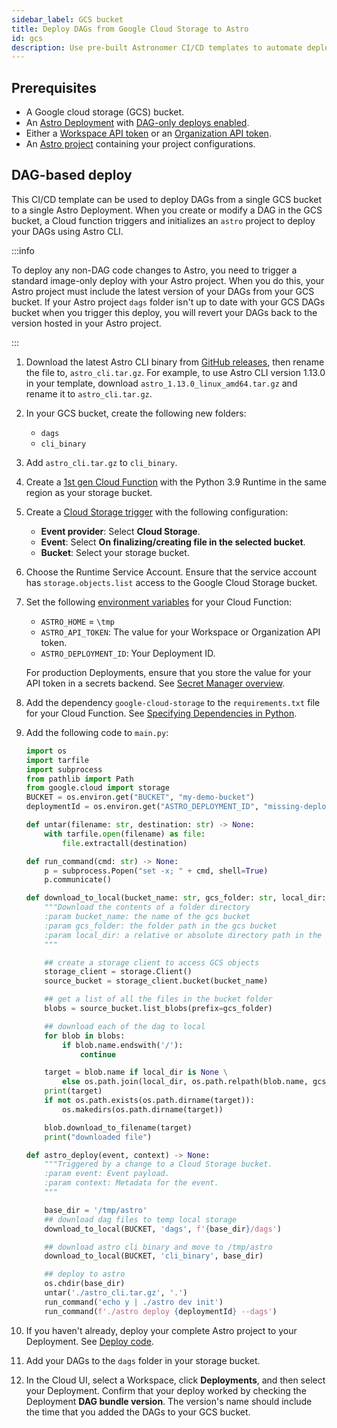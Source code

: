 ```yaml
---
sidebar_label: GCS bucket
title: Deploy DAGs from Google Cloud Storage to Astro
id: gcs
description: Use pre-built Astronomer CI/CD templates to automate deploying Apache Airflow DAGs to Astro using Google Cloud Storage.
---
```


## Prerequisites

- A Google cloud storage (GCS) bucket.
- An [Astro Deployment](create-deployment.md) with [DAG-only deploys enabled](deploy-dags.md#enable-disable-dag-only-deploys-on-a-deployment).
- Either a [Workspace API token](workspace-api-tokens.md) or an [Organization API token](organization-api-tokens.md).
- An [Astro project](create-first-dag.md) containing your project configurations.

## DAG-based deploy

This CI/CD template can be used to deploy DAGs from a single GCS bucket to a single Astro Deployment. When you create or modify a DAG in the GCS bucket, a Cloud function triggers and initializes an `astro` project to deploy your DAGs using Astro CLI.

:::info

To deploy any non-DAG code changes to Astro, you need to trigger a standard image-only deploy with your Astro project. When you do this, your Astro project must include the latest version of your DAGs from your GCS bucket. If your Astro project `dags` folder isn't up to date with your GCS DAGs bucket when you trigger this deploy, you will revert your DAGs back to the version hosted in your Astro project.

:::

1. Download the latest Astro CLI binary from [GitHub releases](https://github.com/astronomer/astro-cli/releases), then rename the file to, `astro_cli.tar.gz`. For example, to use Astro CLI version 1.13.0 in your template, download `astro_1.13.0_linux_amd64.tar.gz` and rename it to `astro_cli.tar.gz`.
2. In your GCS bucket, create the following new folders:

    - `dags`
    - `cli_binary`

3. Add `astro_cli.tar.gz` to `cli_binary`.
4. Create a [1st gen Cloud Function](https://cloud.google.com/functions/docs/console-quickstart-1st-gen#create_a_function) with the Python 3.9 Runtime in the same region as your storage bucket.
5. Create a [Cloud Storage trigger](https://cloud.google.com/functions/docs/calling/storage) with the following configuration: 

    - **Event provider**: Select **Cloud Storage**.
    - **Event**: Select **On finalizing/creating file in the selected bucket**.
    - **Bucket**: Select your storage bucket.

6. Choose the Runtime Service Account. Ensure that the service account has `storage.objects.list` access to the Google Cloud Storage bucket.

7. Set the following [environment variables](https://cloud.google.com/functions/docs/configuring/env-var#setting_runtime_environment_variables) for your Cloud Function:

    - `ASTRO_HOME` = `\tmp`
    - `ASTRO_API_TOKEN`: The value for your Workspace or Organization API token.
    - `ASTRO_DEPLOYMENT_ID`: Your Deployment ID.

    For production Deployments, ensure that you store the value for your API token in a secrets backend. See [Secret Manager overview](https://cloud.google.com/secret-manager/docs/overview).

8. Add the dependency `google-cloud-storage` to the `requirements.txt` file for your Cloud Function. See [Specifying Dependencies in Python](https://cloud.google.com/functions/docs/writing/specifying-dependencies-python).

9. Add the following code to `main.py`:

    ```python
    import os
    import tarfile
    import subprocess
    from pathlib import Path
    from google.cloud import storage
    BUCKET = os.environ.get("BUCKET", "my-demo-bucket")
    deploymentId = os.environ.get("ASTRO_DEPLOYMENT_ID", "missing-deployment-id")

    def untar(filename: str, destination: str) -> None:
        with tarfile.open(filename) as file:
            file.extractall(destination)
    
    def run_command(cmd: str) -> None:
        p = subprocess.Popen("set -x; " + cmd, shell=True)
        p.communicate()

    def download_to_local(bucket_name: str, gcs_folder: str, local_dir: str = None) -> None:
        """Download the contents of a folder directory
        :param bucket_name: the name of the gcs bucket
        :param gcs_folder: the folder path in the gcs bucket
        :param local_dir: a relative or absolute directory path in the local file system
        """

        ## create a storage client to access GCS objects
        storage_client = storage.Client()
        source_bucket = storage_client.bucket(bucket_name)

        ## get a list of all the files in the bucket folder
        blobs = source_bucket.list_blobs(prefix=gcs_folder)

        ## download each of the dag to local
        for blob in blobs:
            if blob.name.endswith('/'):
                continue

        target = blob.name if local_dir is None \
            else os.path.join(local_dir, os.path.relpath(blob.name, gcs_folder))
        print(target)
        if not os.path.exists(os.path.dirname(target)):
            os.makedirs(os.path.dirname(target))

        blob.download_to_filename(target)
        print("downloaded file")
    
    def astro_deploy(event, context) -> None:
        """Triggered by a change to a Cloud Storage bucket.
        :param event: Event payload.
        :param context: Metadata for the event.
        """

        base_dir = '/tmp/astro'
        ## download dag files to temp local storage
        download_to_local(BUCKET, 'dags', f'{base_dir}/dags')
    
        ## download astro cli binary and move to /tmp/astro
        download_to_local(BUCKET, 'cli_binary', base_dir)

        ## deploy to astro
        os.chdir(base_dir)
        untar('./astro_cli.tar.gz', '.')
        run_command('echo y | ./astro dev init')
        run_command(f'./astro deploy {deploymentId} --dags')
    ```

10. If you haven't already, deploy your complete Astro project to your Deployment. See [Deploy code](deploy-code.md).
11. Add your DAGs to the `dags` folder in your storage bucket.
12. In the Cloud UI, select a Workspace, click **Deployments**, and then select your Deployment. Confirm that your deploy worked by checking the Deployment **DAG bundle version**. The version's name should include the time that you added the DAGs to your GCS bucket. 
